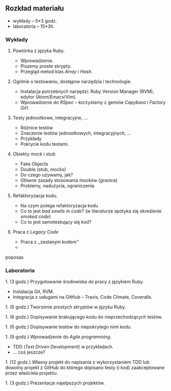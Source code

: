## Rozkład materiału

* wykłady – 5*3 godz.
* laboratoria – 15*3h.

### Wykłady

1. Powtórka z języka Ruby.

   - Wprowadzenie.
   - Piszemy proste skrypty.
   - Przegląd metod klas *Array* i *Hash*.

1. Ogólnie o testowaniu, dostępne narzędzia i technologie.

   - Instalacja potrzebnych narzędzi:
     Ruby Version Manager (RVM), edytor (Atom/Emacs/Vim).
   - Wprowadzenie do *RSpec* – korzystamy z gemów
     *Capybara* i *Factory Girl*.

1. Testy jednostkowe, integracyjne, ...

   - Różnice testów
   - Znaczenie testów jednostkowych, integracyjnych, ...
   - Przykłady
   - Pokrycie kodu testami.

1. Obiekty *mock* i *stub*.

   - Fake Objects
   - Double (stub, mocks)
   - Do czego używamy, jak?
   - Główne zasady stosowania mocków (granice)
   - Problemy, nadużycia, ograniczenia

1. Refaktoryzacja kodu.

   - Na czym polega refaktoryzacja kodu
   - Co to jest *bad smells in code*? (w literaturze spotyka się określenie *smoked code*) 
   - Co to jest samotestujący się kod?

1. Praca z *Legacy Code*

   - Praca z ,,zastanym kodem''
   - 

poposas
### Laboratoria

1\. (3 godz.)
  Przygotowanie środowiska do pracy z językiem Ruby.

  - Instalacja Git, RVM.
  - Integracja z usługami na GitHub – Travis, Code Climate, Coveralls.

1\. (6 godz.)
  Tworzenie prostych skryptów w języku Ruby.

1\. (6 godz.)
  Dopisywanie brakującego kodu do nieprzechodzących testów.

1\. (6 godz.)
  Dopisywanie testów do niepokrytego nimi kodu.

1\. (9 godz.)
  Wprowadzenie do *Agile programming*.

  - TDD (*Test Driven Development*) w przykładach.
  - ... coś jeszcze?

1\. (12 godz.)
  Własny projekt do napisania z wykorzystaniem TDD lub dowolny
  projekt z GitHub do którego dopisano testy (i kod) zaakceptowane przez
  właściela projektu.

1\. (3 godz.)
  Prezentacje najelpszych projektów.
